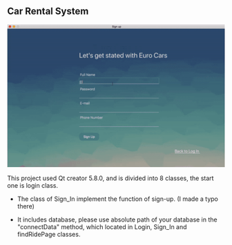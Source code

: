 ## Car Rental System

  <img src = "https://github.com/blue-moon02/Car-Rental-System/blob/master/presentation_.gif" width = "800px" />


This project used Qt creator 5.8.0, and is divided into 8 classes, the start one is login class.


- The class of Sign_In implement the function of  sign-up. (I made a typo there)

- It includes database, please use absolute path of your database in the "connectData" method, which located in Login, Sign_In and findRidePage classes.
